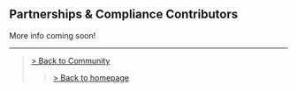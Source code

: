## Partnerships & Compliance Contributors

More info coming soon!

---

> <a href="/community"> > Back to Community </a>
>> <a href="/"> > Back to homepage </a>
